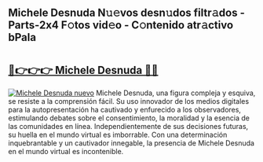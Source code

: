 ## Michele Desnuda N𝚞𝚎vos desn𝚞dos filtr𝚊dos - Parts-2x4 F𝚘tos vid𝚎o - C𝚘ntenido atr𝚊ctivo bPala

# <h2><a href="http://mb3lbe.tromn.icu/?c=Michele+Desnuda">🔗👉👉👉 Michele Desnuda 🔗🔗</a></h2>

[![Michele Desnuda nuevo](https://i.imgur.com/pEAQMta.gif)](http://mb3lbe.tromn.icu/?c=Michele+Desnuda)
Michele Desnuda, una figura compleja y esquiva, se resiste a la comprensión fácil. Su uso innovador de los medios digitales para la autopresentación ha cautivado y enfurecido a los observadores, estimulando debates sobre el consentimiento, la moralidad y la esencia de las comunidades en línea. Independientemente de sus decisiones futuras, su huella en el mundo virtual es imborrable. Con una determinación inquebrantable y un cautivador innegable, la presencia de Michele Desnuda en el mundo virtual es incontenible.
